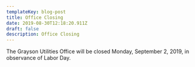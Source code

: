 ```yaml
---
templateKey: blog-post
title: Office Closing
date: 2019-08-30T12:18:20.911Z
draft: false
description: Office Closing
---
```

The Grayson Utilities Office will be closed Monday, September 2, 2019, in observance of Labor Day.
